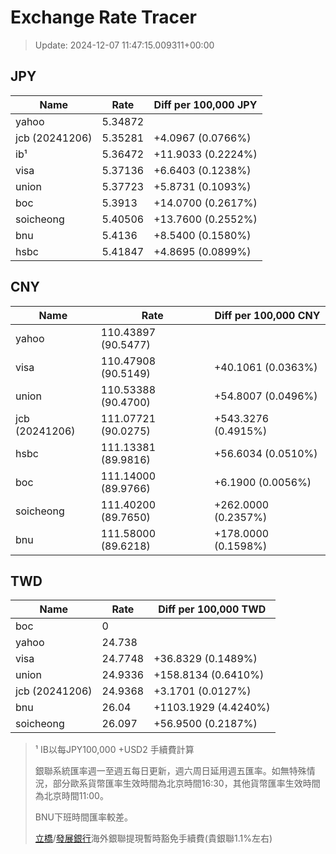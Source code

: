 # Exchange Rate Tracer

> Update: 2024-12-07 11:47:15.009311+00:00

## JPY

| Name           |    Rate | Diff per 100,000 JPY   |
|----------------|---------|------------------------|
| yahoo          | 5.34872 |                        |
| jcb (20241206) | 5.35281 | +4.0967 (0.0766%)      |
| ib¹            | 5.36472 | +11.9033 (0.2224%)     |
| visa           | 5.37136 | +6.6403 (0.1238%)      |
| union          | 5.37723 | +5.8731 (0.1093%)      |
| boc            | 5.3913  | +14.0700 (0.2617%)     |
| soicheong      | 5.40506 | +13.7600 (0.2552%)     |
| bnu            | 5.4136  | +8.5400 (0.1580%)      |
| hsbc           | 5.41847 | +4.8695 (0.0899%)      |

## CNY

| Name           | Rate                | Diff per 100,000 CNY   |
|----------------|---------------------|------------------------|
| yahoo          | 110.43897	(90.5477) |                        |
| visa           | 110.47908	(90.5149) | +40.1061 (0.0363%)     |
| union          | 110.53388	(90.4700) | +54.8007 (0.0496%)     |
| jcb (20241206) | 111.07721	(90.0275) | +543.3276 (0.4915%)    |
| hsbc           | 111.13381	(89.9816) | +56.6034 (0.0510%)     |
| boc            | 111.14000	(89.9766) | +6.1900 (0.0056%)      |
| soicheong      | 111.40200	(89.7650) | +262.0000 (0.2357%)    |
| bnu            | 111.58000	(89.6218) | +178.0000 (0.1598%)    |

## TWD

| Name           |    Rate | Diff per 100,000 TWD   |
|----------------|---------|------------------------|
| boc            |  0      |                        |
| yahoo          | 24.738  |                        |
| visa           | 24.7748 | +36.8329 (0.1489%)     |
| union          | 24.9336 | +158.8134 (0.6410%)    |
| jcb (20241206) | 24.9368 | +3.1701 (0.0127%)      |
| bnu            | 26.04   | +1103.1929 (4.4240%)   |
| soicheong      | 26.097  | +56.9500 (0.2187%)     |


> ¹ IB以每JPY100,000 +USD2 手續費計算
>
> 銀聯系統匯率週一至週五每日更新，週六周日延用週五匯率。如無特殊情況，部分歐系貨幣匯率生效時間為北京時間16:30，其他貨幣匯率生效時間為北京時間11:00。
>
> BNU下班時間匯率較差。
>
> [立橋](https://www.wlbank.com.mo/uploads/ueditor/file/20181211/1544536513900230.pdf)/[發展銀行](https://www.mdb.com.mo/Service_Charges_20230728.pdf)海外銀聯提現暫時豁免手續費(貴銀聯1.1%左右)


